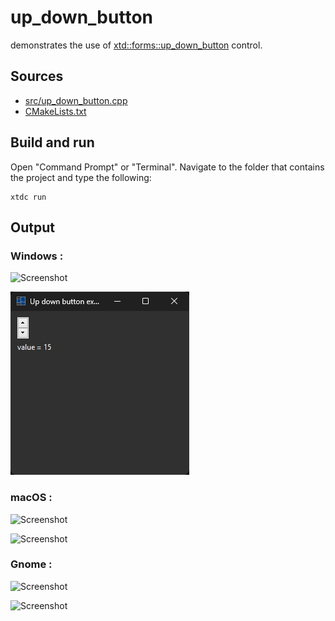 # up_down_button

demonstrates the use of [xtd::forms::up_down_button](https://gammasoft71.github.io/xtd/reference_guides/latest/classxtd_1_1forms_1_1up__down__button.html) control.

## Sources

* [src/up_down_button.cpp](src/up_down_button.cpp)
* [CMakeLists.txt](CMakeLists.txt)

## Build and run

Open "Command Prompt" or "Terminal". Navigate to the folder that contains the project and type the following:

```shell
xtdc run
```

## Output

### Windows :

![Screenshot](../../../../docs/pictures/examples/up_down_button_w.png)

![Screenshot](../../../../docs/pictures/examples/up_down_button_wd.png)

### macOS :

![Screenshot](../../../../docs/pictures/examples/up_down_button_m.png)

![Screenshot](../../../../docs/pictures/examples/up_down_button_md.png)

### Gnome :

![Screenshot](../../../../docs/pictures/examples/up_down_button_g.png)

![Screenshot](../../../../docs/pictures/examples/up_down_button_gd.png)
